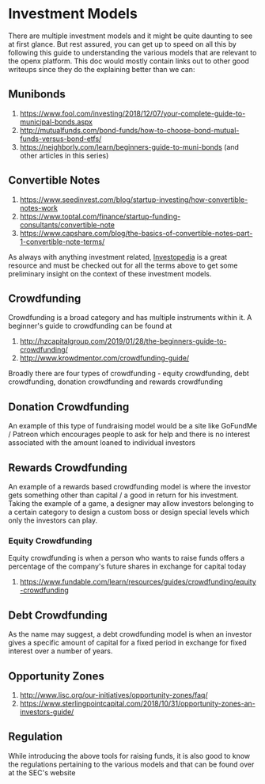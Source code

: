 # Investment Models

There are multiple investment models and it might be quite daunting to see at first glance. But rest assured, you can get up to speed on all this by following this guide to understanding the various models that are relevant to the openx platform. This doc would mostly contain links out to other good writeups since they do the explaining better than we can:

## Munibonds

1. https://www.fool.com/investing/2018/12/07/your-complete-guide-to-municipal-bonds.aspx
2. http://mutualfunds.com/bond-funds/how-to-choose-bond-mutual-funds-versus-bond-etfs/
3. https://neighborly.com/learn/beginners-guide-to-muni-bonds (and other articles in this series)

## Convertible Notes

1. https://www.seedinvest.com/blog/startup-investing/how-convertible-notes-work
2. https://www.toptal.com/finance/startup-funding-consultants/convertible-note
3. https://www.capshare.com/blog/the-basics-of-convertible-notes-part-1-convertible-note-terms/

As always with anything investment related, [Investopedia](https://www.investopedia.com) is a great resource and must be checked out for all the terms above to get some preliminary insight on the context of these investment models.

## Crowdfunding

Crowdfunding is a broad category and has multiple instruments within it. A beginner's guide to crowdfunding can be found at

1. http://hzcapitalgroup.com/2019/01/28/the-beginners-guide-to-crowdfunding/
2. http://www.krowdmentor.com/crowdfunding-guide/

Broadly there are four types of crowdfunding - equity crowdfunding, debt crowdfunding, donation crowdfunding and rewards crowdfunding

## Donation Crowdfunding

An example of this type of fundraising model would be a site like GoFundMe / Patreon which encourages people to ask for help and there is no interest associated with the amount loaned to individual investors

## Rewards Crowdfunding

An example of a rewards based crowdfunding model is where the investor gets something other than capital / a good in return for his investment. Taking the example of a game, a designer may allow investors belonging to a certain category to design a custom boss or design special levels which only the investors can play.

### Equity Crowdfunding

Equity crowdfunding is when a person who wants to raise funds offers a percentage of the company's future shares in exchange for capital today

1. https://www.fundable.com/learn/resources/guides/crowdfunding/equity-crowdfunding

## Debt Crowdfunding

As the name may suggest, a debt crowdfunding model is when an investor gives a specific amount of capital for a fixed period in exchange for fixed interest over a number of years.


## Opportunity Zones

1. http://www.lisc.org/our-initiatives/opportunity-zones/faq/
2. https://www.sterlingpointcapital.com/2018/10/31/opportunity-zones-an-investors-guide/

## Regulation

While introducing the above tools for raising funds, it is also good to know the regulations pertaining to the various models and that can be found over at the SEC's website
